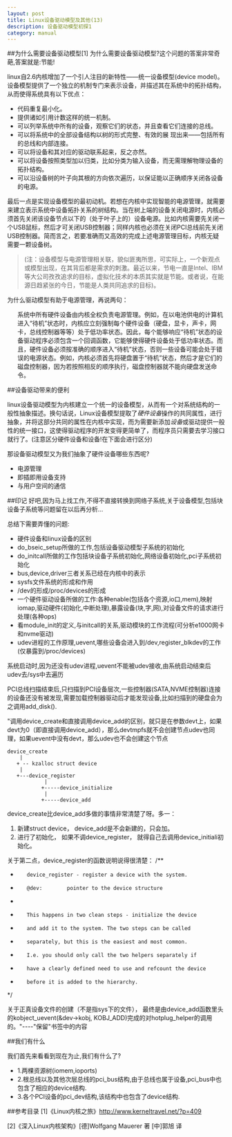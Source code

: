 ```yaml
---
layout: post
title: Linux设备驱动模型及其他(13)
description: 设备驱动模型初探1
category: manual
---
```


##为什么需要设备驱动模型[1]
为什么需要设备驱动模型?这个问题的答案非常奇葩,答案就是:节能!

linux自2.6内核增加了一个引人注目的新特性——统一设备模型(device model)。设备模型提供了一个独立的机制专门来表示设备，并描述其在系统中的拓扑结构，从而使得系统具有以下优点：
<ul>
<li>代码重复最小化。</li>
<li>提供诸如引用计数这样的统一机制。</li>
<li>可以列举系统中所有的设备，观察它们的状态，并且查看它们连接的总线。</li>
<li>可以将系统中的全部设备结构以树的形式完整、有效的展 现出来——包括所有的总线和内部连接。</li>
<li>可以将设备和其对应的驱动联系起来，反之亦然。</li>
<li>可以将设备按照类型加以归类，比如分类为输入设备，而无需理解物理设备的拓扑结构。</li>
<li>可以沿设备树的叶子向其根的方向依次遍历，以保证能以正确顺序关闭各设备的电源。</li>
</ul>

最后一点是实现设备模型的最初动机。若想在内核中实现智能的电源管理，就需要来建立表示系统中设备拓扑关系的树结构。当在树上端的设备关闭电源时，内核必须首先关闭该设备节点以下的（处于叶子上的）设备电源。比如内核需要先关闭一个USB鼠标，然后才可关闭USB控制器；同样内核也必须在关闭PCI总线前先关闭USB控制器。简而言之，若要准确而又高效的完成上述电源管理目标，内核无疑需要一颗设备树。

>(注：设备模型与电源管理相关联，貌似匪夷所思，可实际上，一个新观点或模型出现，在其背后都是需求的刺激。最近以来，节电一直是Intel、IBM等大公司孜孜追求的目标，虚拟化技术的本质其实就是节能。或者说，在能源日趋紧张的今日，节能是人类共同追求的目标)。

为什么驱动模型有助于电源管理，再说两句：
<ul>系统中所有硬件设备由内核全权负责电源管理。例如，在以电池供电的计算机进入“待机”状态时，内核应立刻强制每个硬件设备（硬盘，显卡，声卡，网卡，总线控制器等等）处于低功率状态。因此，每个能够响应“待机”状态的设备驱动程序必须包含一个回调函数，它能够使得硬件设备处于低功率状态。而且，硬件设备必须按准确的顺序进入“待机”状态，否则一些设备可能会处于错误的电源状态。例如，内核必须首先将硬盘置于“待机”状态，然后才是它们的磁盘控制器，因为若按照相反的顺序执行，磁盘控制器就不能向硬盘发送命令。</ul>

##设备驱动带来的便利

linux设备驱动模型为内核建立一个统一的设备模型，从而有一个对系统结构的一般性抽象描述。换句话说，Linux设备模型提取了*硬件设备*操作的共同属性，进行抽象，并将这部分共同的属性在内核中实现，而为需要新添加*设备*或驱动提供一般性的统一接口，这使得驱动程序的开发变得更简单了，而程序员只需要去学习接口就行了。(注意区分硬件设备和设备!在下面会进行区分)

那设备驱动模型又为我们抽象了硬件设备哪些东西呢?
<ul>
<li>电源管理</li>
<li>即插即用设备支持</li>
<li>与用户空间的通信</li>
</ul>

##印记
好吧,因为马上找工作,不得不直接转换到网络子系统,关于设备模型,包括块设备子系统等问题留在以后再分析...

总结下需要弄懂的问题:
<ul>
<li>硬件设备和linux设备的区别</li>
<li>do_bseic_setup所做的工作,包括设备驱动模型子系统的初始化</li>
<li>do_initcall所做的工作包括块设备子系统初始化,网络设备初始化,pci子系统初始化</li>
<li>bus,device,driver三者关系已经在内核中的表示</li>
<li>sysfs文件系统的形成和作用</li>
<li>/dev的形成/proc/devices的形成</li>
<li>一个硬件驱动设备所做的工作:各种enable(包括各个资源,io口,mem),映射iomap,驱动硬件(初始化,中断处理),暴露设备(块,字,网),对设备文件的请求进行处理(各种ops)</li>
<li>看module_init的定义,与initcall的关系,驱动模块的工作流程(可分析e1000网卡和nvme驱动)</li>
<li>udev进程的工作原理,uevent,哪些设备会进入到/dev,register_blkdev的工作(仅暴露到/proc/devices)</li>
</ul>

系统启动时,因为还没有udev进程,uevent不能被udev接收,由系统启动结束后udev去/sys中去遍历

PCI总线扫描结束后,只扫描到PCI设备层次,一些控制器(SATA,NVME控制器)连接的设备还没有被发现,需要加载控制器驱动后才能发现设备,比如扫描到的硬盘会为之调用add_disk().

"调用device_create和直接调用device_add的区别，就只是在参数devt上，如果devt为0（即直接调用device_add），那么devtmpfs就不会创建节点udev也同理，如果uevent中没有devt，那么udev也不会创建这个节点


	device_create
	    |
	   + -- kzalloc struct device
	    |
	   +---device_register
		        |
		       +-----device_initialize
		        |
		       +-----device_add

device_create比device_add多做的事情非常清楚了呀。多一：
1. 新建struct device， device_add是不会新建的，只会加。
2. 进行了初始化， 如果不调device_register， 就得自己去调用device_initiali初始化。


关于第二点，device_register的函数说明说得很清楚：
/**
*        device_register - register a device with the system.
*        @dev:        pointer to the device structure
*
*        This happens in two clean steps - initialize the device
*        and add it to the system. The two steps can be called
*        separately, but this is the easiest and most common.
*        I.e. you should only call the two helpers separately if
*        have a clearly defined need to use and refcount the device
*        before it is added to the hierarchy.
*/

关于正真设备文件的创建（不是指sys下的文件）， 最终是由device_add函数里头的kobject_uevent(&dev->kobj, KOBJ_ADD)完成的对hotplug_helper的调用的。"----"保留"书签中的内容


##我们有什么

我们首先来看看到现在为止,我们有什么了?
<ul>
<li>1.两棵资源树(iomem,ioports)</li>
<li>2.根总线以及其他次层总线的pci_bus结构,由于总线也属于设备,pci_bus中也包含了相应的device结构.</li>
<li>3.各个PCI设备的pci_dev结构,该结构中也包含了device结构.</li>
</ul>


##参考目录
[1]《Linux内核之旅》http://www.kerneltravel.net/?p=409

[2]《深入Linux内核架构》[德]Wolfgang Mauerer 著 [中]郭旭 译

